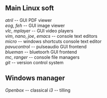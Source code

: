 ## Main Linux soft
*atril* -- GUI PDF viewer  
*eog*, *feh* -- GUI image viewer  
*vlc*, *mplayer* -- GUI video players  
*vim*, *nano*, *joe*, *emacs* -- console text editors  
*micro* -- windows shortcuts console text editor  
*pavucontrol* -- pulseaudio GUI frontend  
*blueman* -- bluetoorh GUI frontend  
*mc*, *ranger* -- console file managers  
*git* -- version control system  

## Windows manager
*Openbox* -- classical
*i3* -- tilling

